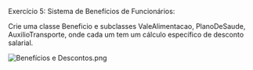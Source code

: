 Exercício 5: Sistema de Benefícios de Funcionários:

Crie uma classe Beneficio e subclasses ValeAlimentacao,
PlanoDeSaude, AuxilioTransporte, onde cada um tem um
cálculo específico de desconto salarial.

![Benefícios e Descontos.png](Benef%C3%ADcios%20e%20Descontos.png)